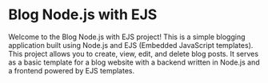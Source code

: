 # Blog Node.js with EJS

Welcome to the Blog Node.js with EJS project! This is a simple blogging application built using Node.js and EJS (Embedded JavaScript templates).
This project allows you to create, view, edit, and delete blog posts. It serves as a basic template for a blog website with a backend
written in Node.js and a frontend powered by EJS templates.
